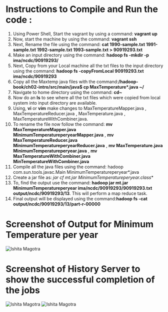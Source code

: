 # Instructions to Compile and Run the code :

1. Using Power Shell, Start the vagrant by using a command: **vagrant up**
2. Now, start the machine by using the command: **vagrant ssh**
3. Next, Rename the file using the command: **cat 1990-sample.txt 1991-sample.txt 1992-sample.txt 1993-sample.txt > 90919293.txt**
4. Make an input directory using the command: **hadoop fs -mkdir -p ima/ncdc/90919293/**
5. Next, Copy from your Local machine all the txt files to the input directory using the command: **hadoop fs -copyFromLocal 90919293.txt ima/ncdc/90919293**
6. Copy all the Maxtemp java files with the command:**/hadoop-book/ch02-intro/src/main/java$ cp MaxTemperature*.java ~/**
7. Navigate to home directory using the command: **cd~**
8. Now do an **ls** to see where all the txt files which were copied from local system into input directory are available. 
9. Using, **vi** or **vim** make changes to MaxTemperatureMapper.java , MaxTemperatureReducer.java , MaxTemperature.java , MaxTemperatureWithCombiner.java.
10. To rename the file now follow the command: **mv MaxTemperatureMapper.java MinimumTemperatureperyearMapper.java** ,
                                               **mv MaxTemperatureReducer.java MinimumTemperatureperyearReducer.java** ,
                                               **mv MaxTemperature.java MinimumTemperatureperyear.java** ,
                                               **mv MaxTemperatureWithCombiner.java MinTemperatureWithCombiner.java**
11. Compile all the java files using the command: hadoop com.sun.tools.javac.Main MinimumTemperatureperyear*.java
12. Create a jar file as: **jar cf mt.jar MinimumTemperatureperyear*.class**
13. To, find the output use the command: **hadoop jar mt.jar MinimumTemperatureperyear ima/ncdc/90919293/90919293.txt output/ncdc/90919293/13**. This will perform a map reduce task. 
14. Final output will be displayed using the command:**hadoop fs -cat output/ncdc/90919293/13/part-r-00000** 



# Screenshot of Output for Minimum Temperature per year
![Ishita Magotra](https://github.com/illinoistech-itm/imagotra/blob/master/ITMD-521/Week-05/item-two/final%20output.JPG)





# Screenshot of History Server to show the successful completion of the jobs
![Ishita Magotra](https://github.com/illinoistech-itm/imagotra/blob/master/ITMD-521/Week-05/item-two/localhost.JPG)
![Ishita Magotra](https://github.com/illinoistech-itm/imagotra/blob/master/ITMD-521/Week-05/item-two/localhost1.1.JPG)
